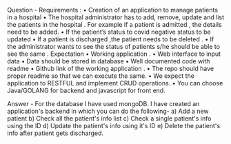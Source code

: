 Question - Requirements : • Creation of an application to manage patients in a hospital • The hospital administrator has to add, remove, update and list the patients in the hospital . For example if a patient is admitted , the details need to be added. • If the patient’s status to covid negative status to be updated • If a patient is discharged ,the patient needs to be deleted . • If the administrator wants to see the status of patients s/he should be able to see the same . Expectation • Working application . • Web interface to input data • Data should be stored in database • Well documented code with readme • Github link of the working application . • The repo should have proper readme so that we can execute the same. • We expect the application to RESTFUL and implement CRUD operations. • You can choose Java/GOLANG for backend and javascript for front end.


 Answer - For the database I have used mongoDB. I have created an application's backend in which you can do the following- 
 a) Add a new patient
 b) Check all the patient's info list
 c) Check a single patient's info using the ID
 d) Update the patient's info using it's ID
 e) Delete the patient's info after patient gets discharged.

 
 
